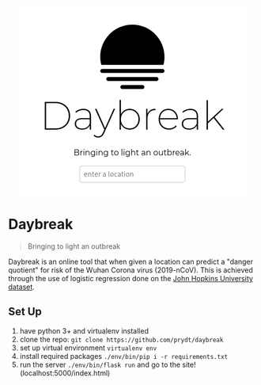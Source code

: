<span style="display:block;text-align:center"><img src="image.png" alt="Image of Daybreak"></span>

# Daybreak

> Bringing to light an outbreak

Daybreak is an online tool that when given a location can predict a "danger quotient" for risk of the Wuhan Corona virus (2019-nCoV). This is achieved through the use of logistic regression done on the [John Hopkins University dataset](https://www.kaggle.com/brendaso/2019-coronavirus-dataset-01212020-01262020).

## Set Up

1. have python 3+ and virtualenv installed
2. clone the repo: `git clone https://github.com/prydt/daybreak`
3. set up virtual environment `virtualenv env`
4. install required packages `./env/bin/pip i -r requirements.txt`
5. run the server `./env/bin/flask run` and go to the site! (localhost:5000/index.html)
